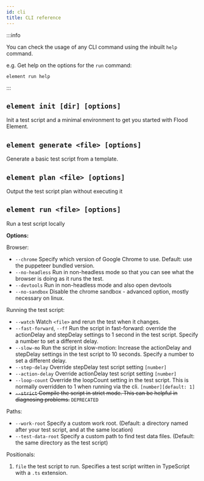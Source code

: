 ```yaml
---
id: cli
title: CLI reference
---
```


:::info

You can check the usage of any CLI command using the inbuilt `help` command.

e.g. Get help on the options for the `run` command:

```shell
element run help
```

:::

## `element init [dir] [options]`

Init a test script and a minimal environment to get you started with Flood Element.

## `element generate <file> [options]`

Generate a basic test script from a template.

## `element plan <file> [options]`

Output the test script plan without executing it

## `element run <file> [options]`

Run a test script locally

**Options:**

Browser:

- `--chrome` Specify which version of Google Chrome to use. Default: use
  the puppeteer bundled version.
- `--no-headless` Run in non-headless mode so that you can see what the browser is doing as it runs the test.
- `--devtools` Run in non-headless mode and also open devtools
- `--no-sandbox` Disable the chrome sandbox - advanced option, mostly necessary on linux.

Running the test script:

- `--watch` Watch `<file>` and rerun the test when it changes.
- `--fast-forward`, `--ff` Run the script in fast-forward: override the actionDelay and stepDelay settings to 1 second in the test script. Specify a number to set a different delay.
- `--slow-mo` Run the script in slow-motion: Increase the actionDelay
  and stepDelay settings in the test script to 10 seconds.
  Specify a number to set a different delay.
- `--step-delay` Override stepDelay test script setting `[number]`
- `--action-delay` Override actionDelay test script setting `[number]`
- `--loop-count` Override the loopCount setting in the test script. This
  is normally overridden to 1 when running via the cli.
  `[number][default: 1]`
- ~~`--strict` Compile the script in strict mode. This can be helpful
  in diagnosing problems.~~ `DEPRECATED`

Paths:

- `--work-root` Specify a custom work root. (Default: a directory named
  after your test script, and at the same location)
- `--test-data-root` Specify a custom path to find test data files. (Default: the
  same directory as the test script)

Positionals:

1.  `file` the test script to run. Specifies a test script written in TypeScript with a `.ts` extension.
